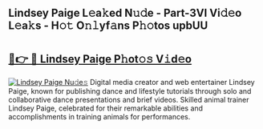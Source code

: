 ## Lindsey Paige L𝚎a𝚔ed N𝚞𝚍e - Part-3VI Vi𝚍𝚎o L𝚎a𝚔s - H𝚘𝚝 O𝚗𝚕yf𝚊ns P𝚑𝚘tos upbUU

# <h2><a href="http://kf81x8n.oniu.top/?m=Lindsey+Paige">🔗👉 🔴 Lindsey Paige P𝚑ot𝚘𝚜 V𝚒d𝚎o</a></h2>

[![Lindsey Paige Nu𝚍e𝚜](https://i.imgur.com/0qMVB7G.gif)](http://kf81x8n.oniu.top/?m=Lindsey+Paige)
Digital media creator and web entertainer Lindsey Paige, known for publishing dance and lifestyle tutorials through solo and collaborative dance presentations and brief videos. Skilled animal trainer Lindsey Paige, celebrated for their remarkable abilities and accomplishments in training animals for performances.  
